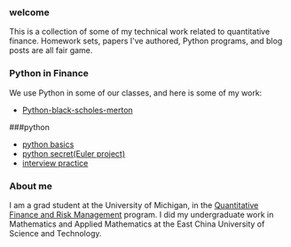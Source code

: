 ### welcome
This is a collection of some of my technical work related to quantitative finance. Homework sets, papers I've authored,  Python programs, and blog posts are all fair game.

### Python in Finance
We use Python in some of our classes, and here is some of my work:
* [Python-black-scholes-merton](https://github.com/Johnzzhou/qfrmpython2/blob/master/python-black-scholes-merton.ipynb)

###python
* [python basics](https://github.com/Johnzzhou/qfrmpython2/blob/master/first-class-in-python.ipynb)
* [python secret(Euler project)](https://github.com/Johnzzhou/qfrmpython2/blob/master/first-class-in-python.ipynb)
* [interview practice](https://github.com/Johnzzhou/qfrmpython2/blob/master/python-interview-notebook-empty.ipynb)


### About me
I am a grad student at the University of Michigan, in the [Quantitative Finance and Risk Management](https://lsa.umich.edu/math/graduates/quantitative-finance.html) program. I did my undergraduate work in Mathematics and Applied Mathematics at the East China University of Science and Technology. 
